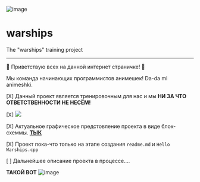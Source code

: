 
![image](https://ip1.anime-pictures.net/direct-images/11a/11a49440d3539ddb29e51fa5c8f342e5.jpeg?if=ANIME-PICTURES.NET_-_649958-7008x3938-azur+lane-atago+%28azur+lane%29-j+yak47-single-long+hair-looking+at+viewer.jpeg)

# warships
The "warships" training project

____
:new_moon_with_face:
Приветствую всех на данной интернет страничке!
:new_moon_with_face:

Мы команда начинающих программистов анимешек!
Da-da mi animeshki.  

[X] Данный проект является тренировочным для нас и мы __НИ ЗА ЧТО ОТВЕТСТВЕННОСТИ НЕ НЕСЁМ!__

[X] <img src="https://img.shields.io/badge/C%2B%2B-ver.14-%2300599C">

[X] Актуальное графическое предстовление проекта в виде блок-схеммы. [__ТЫК__](https://i.yapx.ru/VXC82.png)

[X] Проект пока-что только на этапе создания ```readme.md``` и ```Hello Warships.cpp```

[ ] Дальнейшее описание проекта в процессе....

__ТАКОЙ ВОТ__
![image](https://i.yapx.ru/VXC0o.png)
